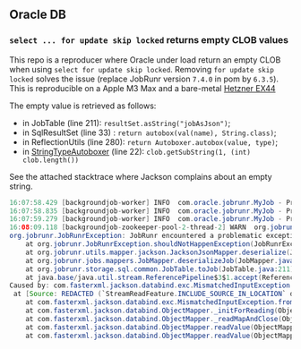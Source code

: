 ## Oracle DB
### `select ... for update skip locked` returns empty CLOB values

This repo is a reproducer where Oracle under load return an empty CLOB when using `select for update skip locked`. Removing `for update skip locked` solves the issue (replace JobRunr version `7.4.0` in pom by `6.3.5`).
This is reproducible on a Apple M3 Max and a bare-metal [Hetzner EX44](https://www.hetzner.com/dedicated-rootserver/ex44) 

The empty value is retrieved as follows:
- in JobTable (line 211): `resultSet.asString("jobAsJson")`;
- in SqlResultSet (line 33) : `return autobox(val(name), String.class)`;
- in ReflectionUtils (line 280): `return Autoboxer.autobox(value, type)`;
- in [StringTypeAutoboxer](https://github.com/jobrunr/jobrunr/blob/master/core/src/main/java/org/jobrunr/utils/reflection/autobox/StringTypeAutoboxer.java) (line 22): `clob.getSubString(1, (int) clob.length())`

See the attached stacktrace where Jackson complains about an empty string.

```java
16:07:58.429 [backgroundjob-worker] INFO  com.oracle.jobrunr.MyJob - Progress: 47% completed (47001 of 100000 jobs).
16:07:58.835 [backgroundjob-worker] INFO  com.oracle.jobrunr.MyJob - Progress: 48% completed (47999 of 100000 jobs).
16:07:59.279 [backgroundjob-worker] INFO  com.oracle.jobrunr.MyJob - Progress: 49% completed (48999 of 100000 jobs).
16:08:09.118 [backgroundjob-zookeeper-pool-2-thread-2] WARN  org.jobrunr.server.JobSteward - JobRunr encountered a problematic exception. Please create a bug report (if possible, provide the code to reproduce this and the stacktrace) - Processing will continue.
org.jobrunr.JobRunrException: JobRunr encountered a problematic exception. Please create a bug report (if possible, provide the code to reproduce this and the stacktrace)
	at org.jobrunr.JobRunrException.shouldNotHappenException(JobRunrException.java:43)
	at org.jobrunr.utils.mapper.jackson.JacksonJsonMapper.deserialize(JacksonJsonMapper.java:87)
	at org.jobrunr.jobs.mappers.JobMapper.deserializeJob(JobMapper.java:20)
	at org.jobrunr.storage.sql.common.JobTable.toJob(JobTable.java:211)
	at java.base/java.util.stream.ReferencePipeline$3$1.accept(ReferencePipeline.java:197)
Caused by: com.fasterxml.jackson.databind.exc.MismatchedInputException: No content to map due to end-of-input
 at [Source: REDACTED (`StreamReadFeature.INCLUDE_SOURCE_IN_LOCATION` disabled); line: 1]
	at com.fasterxml.jackson.databind.exc.MismatchedInputException.from(MismatchedInputException.java:59)
	at com.fasterxml.jackson.databind.ObjectMapper._initForReading(ObjectMapper.java:5008)
	at com.fasterxml.jackson.databind.ObjectMapper._readMapAndClose(ObjectMapper.java:4910)
	at com.fasterxml.jackson.databind.ObjectMapper.readValue(ObjectMapper.java:3860)
	at com.fasterxml.jackson.databind.ObjectMapper.readValue(ObjectMapper.java:3828)
```